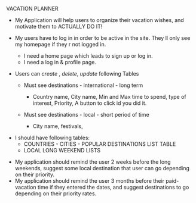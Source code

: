 VACATION PLANNER

* My Application will help users to organize their vacation wishes,
and motivate them to ACTUALLY DO IT!


* My users have to log in in order to be active in the site. They ll only see my homepage if they r not logged in.
  - I need a home page which leads to sign up or log in.
  - I need a log in & profile page.

* Users can *create* , *delete*, *update* following Tables
    - Must see destinations - international - long term
        * Country name, City name, Min and Max time to spend, type of interest,
        Priority, A button to click id you did it.

    - Must see destinations - local - short period of time
        * City name, festivals,

- I should have following tables:
    - COUNTRIES - CITIES  - POPULAR DESTINATIONS LIST TABLE
    - LOCAL LONG WEEKEND LISTS

* My application should remind the user 2 weeks before the long weekends, suggest some local destination that user can go depending on their priority.
* My application should remind the user 3 months before their paid-vacation time if they entered the dates, and suggest destinations to go depending on their priority rates.
